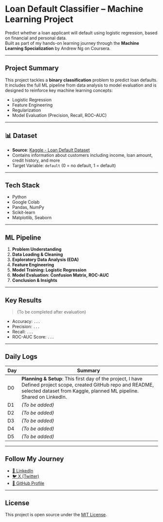#  Loan Default Classifier – Machine Learning Project

Predict whether a loan applicant will default using logistic regression, based on financial and personal data.  
Built as part of my hands-on learning journey through the **Machine Learning Specialization** by Andrew Ng on Coursera.

---

##  Project Summary

This project tackles a **binary classification** problem to predict loan defaults.  
It includes the full ML pipeline from data analysis to model evaluation and is designed to reinforce key machine learning concepts:

- Logistic Regression
- Feature Engineering
- Regularization
- Model Evaluation (Precision, Recall, ROC–AUC)

---

## 📊 Dataset

- **Source**: [Kaggle - Loan Default Dataset](https://www.kaggle.com/datasets/nikhil1e9/loan-default)  
- Contains information about customers including income, loan amount, credit history, and more
- Target Variable: `default` (0 = no default, 1 = default)

---

##  Tech Stack

- Python
- Google Colab
- Pandas, NumPy
- Scikit-learn
- Matplotlib, Seaborn

---

##  ML Pipeline

1. **Problem Understanding**
2. **Data Loading & Cleaning**
3. **Exploratory Data Analysis (EDA)**
4. **Feature Engineering**
5. **Model Training: Logistic Regression**
6. **Model Evaluation: Confusion Matrix, ROC-AUC**
7. **Conclusion & Insights**

---

##  Key Results

> (To be completed after evaluation)
- Accuracy: `...`
- Precision: `...`
- Recall: `...`
- ROC-AUC Score: `...`

---

##  Daily Logs

| Day | Summary |
|-----|---------|
| D0 |  **Planning & Setup**: This first day of the project, I have Defined project scope, created GitHub repo and README, selected dataset from Kaggle, planned ML pipeline. Shared on LinkedIn. |
| D1 | *(To be added)* |
| D2 | *(To be added)* |
| D3 | *(To be added)* |
| D4 | *(To be added)* |
| D5 | *(To be added)* |

---

## Follow My Journey

- [🔗 LinkedIn](https://www.linkedin.com/in/liya-tegared-bitew)
- [🐦 X (Twitter)](https://twitter.com) <!-- Optional: Add your handle if you want -->
- [📁 GitHub Profile](https://github.com/YOUR_GITHUB_USERNAME)

---

##  License

This project is open source under the [MIT License](LICENSE).
